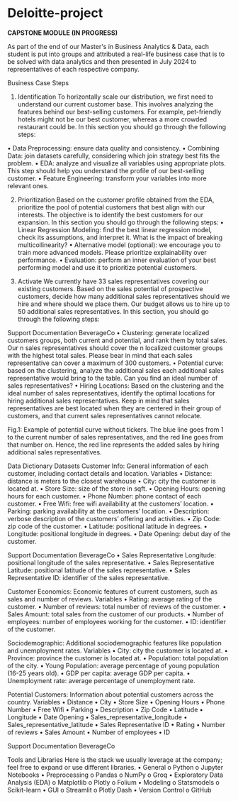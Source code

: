 # Deloitte-project

**CAPSTONE MODULE (IN PROGRESS)**

As part of the end of our Master's in Business Analytics & Data, each student is put into groups and attributed a real-life business case that is to be solved with data analytics and then presented in July 2024 to representatives of each respective company.

Business Case Steps
1. Identification
To horizontally scale our distribution, we first need to understand our current customer base. This involves analyzing the features behind our best-selling customers. For example, pet-friendly hotels might not be our best customer, whereas a more crowded restaurant could be. In this section you should go through the following steps:

• Data Preprocessing: ensure data quality and consistency.
• Combining Data: join datasets carefully, considering which join strategy best
fits the problem.
• EDA: analyze and visualize all variables using appropriate plots. This step
should help you understand the profile of our best-selling customer.
• Feature Engineering: transform your variables into more relevant ones.

2. Prioritization
Based on the customer profile obtained from the EDA, prioritize the pool of potential
customers that best align with our interests. The objective is to identify the best
customers for our expansion. In this section you should go through the following steps:
• Linear Regression Modeling: find the best linear regression model, check
its assumptions, and interpret it. What is the impact of breaking
multicollinearity?
• Alternative model (optional): we encourage you to train more advanced
models. Please prioritize explainability over performance.
• Evaluation: perform an inner evaluation of your best performing model
and use it to prioritize potential customers.

3. Activate
We currently have 33 sales representatives covering our existing customers. Based on
the sales potential of prospective customers, decide how many additional sales
representatives should we hire and where should we place them. Our budget allows us
to hire up to 50 additional sales representatives. In this section, you should go through the
following steps:

Support Documentation
BeverageCo
• Clustering: generate localized customers groups, both current and
potential, and rank them by total sales. Our n sales representatives should
cover the n localized customer groups with the highest total sales. Please
bear in mind that each sales representative can cover a maximum of 300
customers.
• Potential curve: based on the clustering, analyze the additional sales each
additional sales representative would bring to the table. Can you find an ideal
number of sales representatives?
• Hiring Locations: Based on the clustering and the ideal number of sales
representatives, identify the optimal locations for hiring additional sales
representatives. Keep in mind that sales representatives are best located
when they are centered in their group of customers, and that current sales
representatives cannot relocate.

Fig.1: Example of potential curve without tickers. The blue line goes from 1 to the current
number of sales representatives, and the red line goes from that number on. Hence, the red line
represents the added sales by hiring additional sales representatives.

Data Dictionary
Datasets
Customer Info: General information of each customer, including contact details and
location.
Variables
• Distance: distance is meters to the closest warehouse
• City: city the customer is located at.
• Store Size: size of the store in sqft.
• Opening Hours: opening hours for each customer.
• Phone Number: phone contact of each customer.
• Free Wifi: free wifi availability at the customers’ location.
• Parking: parking availability at the customers’ location.
• Description: verbose description of the customers’ offering and activities.
• Zip Code: zip code of the customer.
• Latitude: positional latitude in degrees.
• Longitude: positional longitude in degrees.
• Date Opening: debut day of the customer.

Support Documentation
BeverageCo
• Sales Representative Longitude: positional longitude of the sales representative.
• Sales Representative Latitude: positional latitude of the sales representative.
• Sales Representative ID: identifier of the sales representative.

Customer Economics: Economic features of current customers, such as sales and number
of reviews.
Variables
• Rating: average rating of the customer.
• Number of reviews: total number of reviews of the customer.
• Sales Amount: total sales from the customer of our products.
• Number of employees: number of employees working for the customer.
• ID: identifier of the customer.

Sociodemographic: Additional sociodemographic features like population and
unemployment rates.
Variables
• City: city the customer is located at.
• Province: province the customer is located at.
• Population: total population of the city.
• Young Population: average percentage of young population (16-25 years old).
• GDP per capita: average GDP per capita.
• Unemployment rate: average percentage of unemployment rate.

Potential Customers: Information about potential customers across the country.
Variables
• Distance
• City
• Store Size
• Opening Hours
• Phone Number
• Free Wifi
• Parking
• Description
• Zip Code
• Latitude
• Longitude
• Date Opening
• Sales_representative_longitude
• Sales_representative_latitude
• Sales Representative ID
• Rating
• Number of reviews
• Sales Amount
• Number of employees
• ID

Support Documentation
BeverageCo

Tools and Libraries
Here is the stack we usually leverage at the company; feel free to expand or use different
libraries.
• General
o Python
o Jupyter Notebooks
• Preprocessing
o Pandas
o NumPy
o Groq
• Exploratory Data Analysis (EDA)
o Matplotlib
o Plotly
o Folium
• Modeling
o Statsmodels
o Scikit-learn
• GUI
o Streamlit
o Plotly Dash
• Version Control
o GitHub
